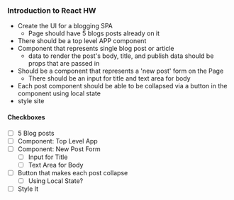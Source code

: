 ### Introduction to React HW
- Create the UI for a blogging SPA
  - Page should have 5 blogs posts already on it
- There should be a top level APP component
- Component that represents single blog post or article
  - data to render the post's body, title, and publish data should be props that are passed in
- Should be a component that represents a 'new post' form on the Page
  - There should be an input for title and text area for body
- Each post component should be able to be collapsed via a button in the component using local state
- style site

#### Checkboxes

- [ ] 5 Blog posts
- [ ] Component: Top Level App
- [ ] Component: New Post Form
  - [ ] Input for Title
  - [ ] Text Area for Body
- [ ] Button that makes each post collapse
  - [ ] Using Local State?
- [ ] Style It

